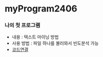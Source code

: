 # myProgram2406


### 나의 첫 프로그램
 * 내용 : 텍스트 마이닝 방법
 * 사용 방법 : 파일 하나를 불러와서 빈도분석 가능
 * [코드연결](test.py) 